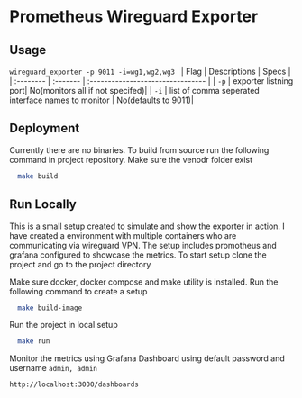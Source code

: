 # Prometheus Wireguard Exporter

## Usage
```wireguard_exporter -p 9011 -i=wg1,wg2,wg3 ```
| Flag | Descriptions  |  Specs                    |
| :-------- | :------- | :-------------------------------- |
| `-p` | exporter listning port| No(monitors all if not specifed)|
| `-i` | list of comma seperated interface names to monitor  | No(defaults to 9011)| 

## Deployment
Currently there are no binaries. To build from source run the following command in project repository. Make sure the venodr folder exist 

```bash
  make build
```


## Run Locally
This is a small setup created to simulate and show the exporter in action. I have created a environment with multiple containers who are communicating via wireguard VPN. The setup includes promotheus and grafana configured to showcase the metrics. To start setup clone the project and go to the project directory


Make sure docker, docker compose and make utility  is installed. Run the following command to create a setup 

```bash
  make build-image
```

Run the project in local setup
```bash
  make run
```

Monitor the metrics using Grafana Dashboard using default password and username 
```admin, admin```

```bash
http://localhost:3000/dashboards
```
